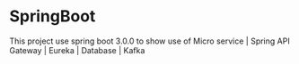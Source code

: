 # SpringBoot
This project use spring boot 3.0.0 to show use of Micro service | Spring API Gateway | Eureka | Database | Kafka
